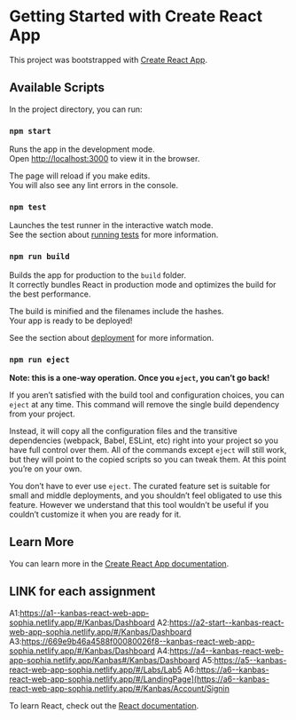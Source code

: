 # Getting Started with Create React App

This project was bootstrapped with [Create React App](https://github.com/facebook/create-react-app).

## Available Scripts

In the project directory, you can run:

### `npm start`

Runs the app in the development mode.\
Open [http://localhost:3000](http://localhost:3000) to view it in the browser.

The page will reload if you make edits.\
You will also see any lint errors in the console.

### `npm test`

Launches the test runner in the interactive watch mode.\
See the section about [running tests](https://facebook.github.io/create-react-app/docs/running-tests) for more information.

### `npm run build`

Builds the app for production to the `build` folder.\
It correctly bundles React in production mode and optimizes the build for the best performance.

The build is minified and the filenames include the hashes.\
Your app is ready to be deployed!

See the section about [deployment](https://facebook.github.io/create-react-app/docs/deployment) for more information.

### `npm run eject`

**Note: this is a one-way operation. Once you `eject`, you can’t go back!**

If you aren’t satisfied with the build tool and configuration choices, you can `eject` at any time. This command will remove the single build dependency from your project.

Instead, it will copy all the configuration files and the transitive dependencies (webpack, Babel, ESLint, etc) right into your project so you have full control over them. All of the commands except `eject` will still work, but they will point to the copied scripts so you can tweak them. At this point you’re on your own.

You don’t have to ever use `eject`. The curated feature set is suitable for small and middle deployments, and you shouldn’t feel obligated to use this feature. However we understand that this tool wouldn’t be useful if you couldn’t customize it when you are ready for it.

## Learn More

You can learn more in the [Create React App documentation](https://facebook.github.io/create-react-app/docs/getting-started).

## LINK for each assignment
A1:https://a1--kanbas-react-web-app-sophia.netlify.app/#/Kanbas/Dashboard
A2:https://a2-start--kanbas-react-web-app-sophia.netlify.app/#/Kanbas/Dashboard
A3:https://669e9b46a4588f00080026f8--kanbas-react-web-app-sophia.netlify.app/#/Kanbas/Dashboard
A4:https://a4--kanbas-react-web-app-sophia.netlify.app/Kanbas#/Kanbas/Dashboard
A5:https://a5--kanbas-react-web-app-sophia.netlify.app/#/Labs/Lab5
A6:https://a6--kanbas-react-web-app-sophia.netlify.app/#/LandingPage](https://a6--kanbas-react-web-app-sophia.netlify.app/#/Kanbas/Account/Signin

To learn React, check out the [React documentation](https://reactjs.org/).
